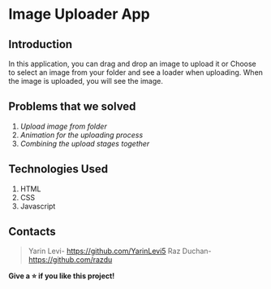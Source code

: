 # Image Uploader App

## Introduction
In this application, you can drag and drop an image to upload it or
Choose to select an image from your folder and see a loader when uploading.
When the image is uploaded, you will see the image.

## Problems that we solved
1. *Upload image from folder*
2. *Animation for the uploading process*
3. *Combining the upload stages together*

## Technologies Used
1. HTML
2. CSS
3. Javascript 

## Contacts
>Yarin Levi- https://github.com/YarinLevi5
>Raz Duchan- https://github.com/razdu

**Give a ⭐️ if you like this project!**
